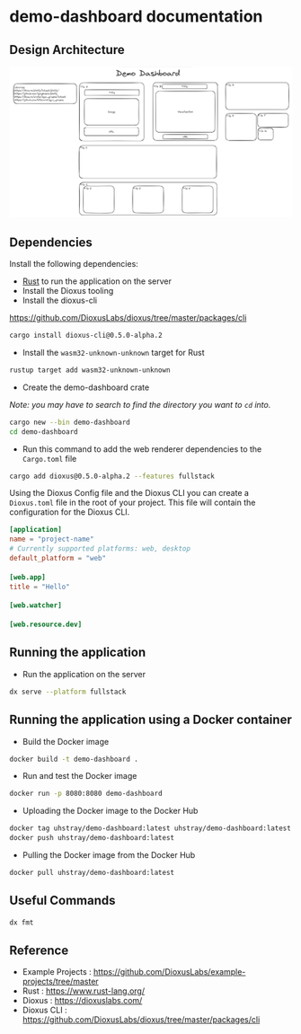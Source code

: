# demo-dashboard documentation

## Design Architecture

![Initial Design Draft Architecture](./design_reference.png)

## Dependencies

Install the following dependencies:

- [Rust](https://www.rust-lang.org/tools/install) to run the application on the server 
- Install the Dioxus tooling
- Install the dioxus-cli
  
https://github.com/DioxusLabs/dioxus/tree/master/packages/cli

```bash
cargo install dioxus-cli@0.5.0-alpha.2
```

- Install the `wasm32-unknown-unknown` target for Rust

```bash
rustup target add wasm32-unknown-unknown
```

- Create the demo-dashboard crate

*Note: you may have to search to find the directory you want to `cd` into.*
```bash
cargo new --bin demo-dashboard
cd demo-dashboard
```

- Run this command to add the web renderer dependencies to the `Cargo.toml` file

```bash
cargo add dioxus@0.5.0-alpha.2 --features fullstack
```



Using the Dioxus Config file and the Dioxus CLI you can create a `Dioxus.toml` file in the root of your project. This file will contain the configuration for the Dioxus CLI.

```toml
[application]
name = "project-name"
# Currently supported platforms: web, desktop
default_platform = "web"

[web.app]
title = "Hello"

[web.watcher]

[web.resource.dev]
```

## Running the application

- Run the application on the server

```bash
dx serve --platform fullstack
```

## Running the application using a Docker container

- Build the Docker image

```bash
docker build -t demo-dashboard .
```

- Run and test the Docker image

```bash
docker run -p 8080:8080 demo-dashboard
```

- Uploading the Docker image to the Docker Hub

```bash
docker tag uhstray/demo-dashboard:latest uhstray/demo-dashboard:latest
docker push uhstray/demo-dashboard:latest
```

- Pulling the Docker image from the Docker Hub

```bash
docker pull uhstray/demo-dashboard:latest
```

## Useful Commands

```bash
dx fmt
```


## Reference

- Example Projects : https://github.com/DioxusLabs/example-projects/tree/master
- Rust : https://www.rust-lang.org/
- Dioxus : https://dioxuslabs.com/
- Dioxus CLI : https://github.com/DioxusLabs/dioxus/tree/master/packages/cli